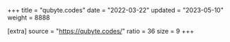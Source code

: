 +++
title = "qubyte.codes"
date = "2022-03-22"
updated = "2023-05-10"
weight = 8888

[extra]
source = "https://qubyte.codes/"
ratio = 36
size = 9
+++
